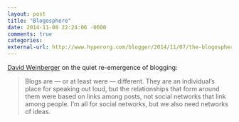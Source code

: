 ```yaml
---
layout: post
title: "Blogosphere"
date: 2014-11-08 22:24:06 -0600
comments: true
categories: 
external-url: http://www.hyperorg.com/blogger/2014/11/07/the-blogosphere-lives/
---
```


[David Weinberger](http://www.hyperorg.com/blogger/2014/11/07/the-blogosphere-lives/) on the quiet re-emergence of blogging:

> Blogs are — or at least were — different. They are an individual’s place for speaking out loud, but the relationships that form around them were based on links among posts, not social networks that link among people. I’m all for social networks, but we also need networks of ideas.

